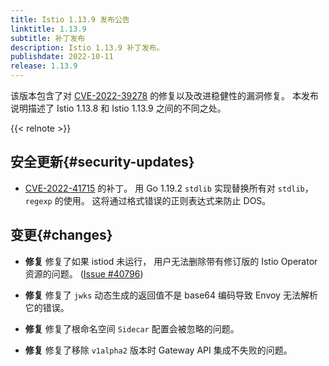 ```yaml
---
title: Istio 1.13.9 发布公告
linktitle: 1.13.9
subtitle: 补丁发布
description: Istio 1.13.9 补丁发布。
publishdate: 2022-10-11
release: 1.13.9
---
```


该版本包含了对 [CVE-2022-39278](/zh/news/security/istio-security-2022-007/#cve-2022-39278)
的修复以及改进稳健性的漏洞修复。
本发布说明描述了 Istio 1.13.8 和
Istio 1.13.9 之间的不同之处。

{{< relnote >}}

## 安全更新{#security-updates}

- [CVE-2022-41715](https://github.com/golang/go/issues/55949) 的补丁。
  用 Go 1.19.2 `stdlib` 实现替换所有对
  `stdlib`，`regexp` 的使用。
  这将通过格式错误的正则表达式来防止 DOS。

## 变更{#changes}

- **修复** 修复了如果 istiod 未运行，
  用户无法删除带有修订版的 Istio Operator 资源的问题。
  ([Issue #40796](https://github.com/istio/istio/issues/40796))

- **修复** 修复了 `jwks` 动态生成的返回值不是 base64
  编码导致 Envoy 无法解析它的错误。

- **修复** 修复了根命名空间 `Sidecar` 配置会被忽略的问题。

- **修复** 修复了移除 `v1alpha2` 版本时
  Gateway API 集成不失败的问题。
